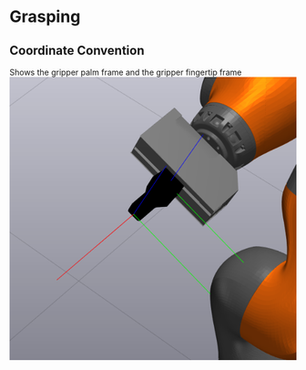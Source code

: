 # Grasping

## Coordinate Convention
Shows the gripper palm frame and the gripper fingertip frame
![alt text](gripper_frames.png "Gripper Frames")
